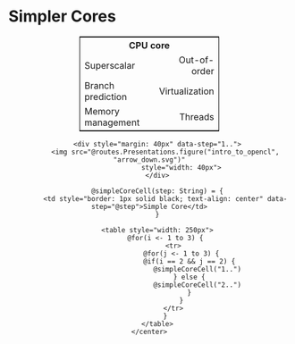 Simpler Cores
=============

<div>
    <center>
        <table style="width: 250px; border: 1px solid black">
            <tr>
                <th colspan="2">CPU core</th>
            </tr>
            <tr>
                <td>Superscalar</td>
                <td style="text-align: right">Out-of-order</td>
            </tr>
            <tr>
                <td>Branch prediction</td>
                <td style="text-align: right">Virtualization</td>
            </tr>
            <tr>
                <td>Memory management</td>
                <td style="text-align: right">Threads</td>
            </tr>
        </table>

        <div style="margin: 40px" data-step="1..">
            <img src="@routes.Presentations.figure("intro_to_opencl", "arrow_down.svg")"
                    style="width: 40px">
        </div>

        @simpleCoreCell(step: String) = {
            <td style="border: 1px solid black; text-align: center" data-step="@step">Simple Core</td>
        }

        <table style="width: 250px">
            @for(i <- 1 to 3) {
                <tr>
                    @for(j <- 1 to 3) {
                        @if(i == 2 && j == 2) {
                            @simpleCoreCell("1..")
                        } else {
                            @simpleCoreCell("2..")
                        }
                    }
                </tr>
            }
        </table>
    </center>
</div>
